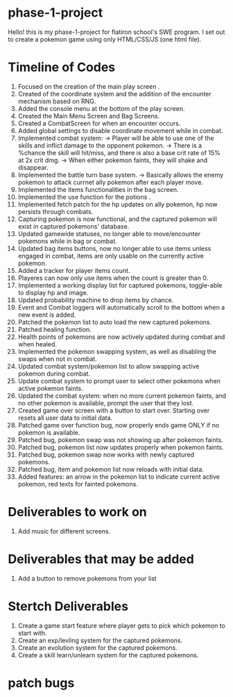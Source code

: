 # phase-1-project
Hello! this is my phase-1-project for flatiron school's SWE program. I set out to create a pokemon game using only HTML/CSS/JS (one html file). 

# Timeline of Codes 
1. Focused on the creation of the main play screen .
2. Created of the coordinate system and the addition of the encounter mechanism based on RNG.
3. Added the console menu at the bottom of the play screen.
4. Created the Main Menu Screen and Bag Screens.
5. Created a CombatScreen for when an encounter occurs.
6. Added global settings to disable coordinate movement while in combat.
7. Implemented combat system: 
    -> Player will be able to use one of the skills and inflict damage to the opponent pokemon.
    -> There is a %chance the skill will hit/miss, and there is also a base crit rate of 15% at 2x crit dmg.
    -> When either pokemon faints, they will shake and disappear.
8. Implemented the battle turn base system.
    -> Basically allows the enemy pokemon to attack currnet ally pokemon after each player move.
9. Implemented the items functionalities in the bag screen.
10. Implemented the use function for the potions .
11. Implemented fetch patch for the hp updates on ally pokemon, hp now persists through combats.
12. Capturing pokemon is now functional, and the captured pokemon will exist in captured pokemons' database.
13. Updated gamewide statuses, no longer able to move/encounter pokemons while in bag or combat.
14. Updated bag items buttons, now no longer able to use items unless engaged in combat, items are only usable on the currently active pokemon.
15. Added a tracker for player items count.
16. Playeres can now only use items when the count is greater than 0.
17. Implemented a working display list for captured pokemons, toggle-able to display hp and image.
18. Updated probability machine to drop items by chance.
19. Event and Combat loggers will automatically scroll to the bottom when a new event is added.
20. Patched the pokemon list to auto load the new captured pokemons.
21. Patched healing function.
22. Health points of pokemons are now actively updated during combat and when healed.
23. Implemented the pokemon swapping system, as well as disabling the swaps when not in combat.
24. Updated combat system/pokemon list to allow swapping active pokemon during combat.
25. Update combat system to prompt user to select other pokemons when active pokemon faints.
26. Updated the combat system: when no more current pokemon faints, and no other pokemon is available, prompt the user that they lost.
27. Created game over screen with a button to start over. Starting over resets all user data to initial data.
28. Patched game over function bug, now properly ends game ONLY if no pokemon is available.
29. Patched bug, pokemon swap was not showing up after pokemon faints.
30. Patched bug, pokemon list now updates properly when pokemon faints.
31. Patched bug, pokemon swap now works with newly captured pokemons.
32. Patched bug, item and pokemon list now reloads with initial data.
33. Added features: an arrow in the pokemon list to indicate current active pokemon, red texts for fainted pokemons.


# Deliverables to work on
1. Add music for different screens.

# Deliverables that may be added
1. Add a button to remove pokemons from your list

# Stertch Deliverables
1. Create a game start feature where player gets to pick which pokemon to start with.
2. Create an exp/levling system for the captured pokemons.
3. Create an evolution system for the captured pokemons.
4. Create a skill learn/unlearn system for the captured pokemons.


# patch bugs

